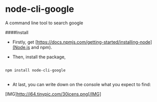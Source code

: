 # node-cli-google
A command line tool to search google

####Install

* Firstly, get [https://docs.npmjs.com/getting-started/installing-node](Node.js and npm).

* Then, install the package,
<pre lang="javascript">
<code>
npm install node-cli-google
</code>
</pre>

* At last, you can write down on the console what you expect to find:

[IMG]http://i64.tinypic.com/30icens.png[/IMG]
